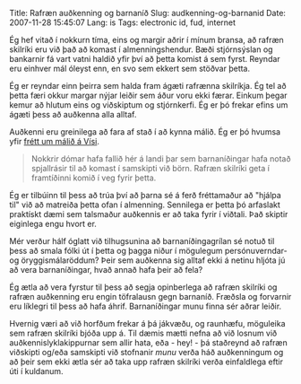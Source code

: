 Title: Rafræn auðkenning og barnaníð
Slug: audkenning-og-barnanid
Date: 2007-11-28 15:45:07
Lang: is
Tags: electronic id, fud, internet

Ég hef vitað í nokkurn tíma, eins og margir aðrir í mínum bransa, að rafræn skilríki eru við það að komast í almenningshendur. Bæði stjórnsýslan og bankarnir fá vart vatni haldið yfir því að þetta komist á sem fyrst. Reyndar eru einhver mál óleyst enn, en svo sem ekkert sem stöðvar þetta.

Ég er reyndar einn þeirra sem halda fram ágæti rafrænna skilríkja. Ég tel að þetta færi okkur margar nýjar leiðir sem áður voru ekki færar. Einkum þegar kemur að hlutum eins og viðskiptum og stjórnkerfi. Ég er þó frekar efins um ágæti þess að auðkenna alla alltaf.

Auðkenni eru greinilega að fara af stað í að kynna málið. Ég er þó hvumsa yfir [frétt um málið á Vísi][1].

> Nokkrir dómar hafa fallið hér á landi þar sem barnaníðingar hafa notað spjallrásir til að komast í samskipti við börn. Rafræn skilríki geta í framtíðinni komið í veg fyrir þetta.

Ég er tilbúinn til þess að trúa því að þarna sé á ferð fréttamaður að "hjálpa til" við að matreiða þetta ofan í almenning. Sennilega er þetta þó arfaslakt praktískt dæmi sem talsmaður auðkennis er að taka fyrir í viðtali. Það skiptir eiginlega engu hvort er.

Mér verður hálf óglatt við tilhugsunina að barnaníðingagrílan sé notuð til þess að smala fólki út í þetta og þagga niður í mögulegum persónuverndar- og öryggismálaröddum? Þeir sem auðkenna sig alltaf ekki á netinu hljóta jú að vera barnaníðingar, hvað annað hafa þeir að fela?

Ég ætla að vera fyrstur til þess að segja opinberlega að rafræn skilríki og rafræn auðkenning eru engin töfralausn gegn barnaníð. Fræðsla og forvarnir eru líklegri til þess að hafa áhrif. Barnaníðingar munu finna sér aðrar leiðir.

Hvernig væri að við horfðum frekar á þá jákvæðu, og raunhæfu, möguleika sem rafræn skilríki bjóða upp á. Til dæmis mætti nefna að við losnum við auðkennislyklakippurnar sem allir hata, eða - hey! - þá staðreynd að rafræn viðskipti og/eða samskipti við stofnanir *munu* verða háð auðkenningum og að þeir sem ekki ætla sér að taka upp rafræn skilríki verða einfaldlega eftir úti í kuldanum.

[1]: http://www.visir.is/article/20071128/FRETTIR01/71128056/-1/FRETTIR "Vísir: Raf&shy;rænum skilríkjum dreift á næsta ári"